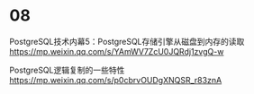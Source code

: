 
# 08

PostgreSQL技术内幕5：PostgreSQL存储引擎从磁盘到内存的读取 https://mp.weixin.qq.com/s/YAmWV7ZcU0JQRdj1zvgQ-w

PostgreSQL逻辑复制的一些特性 https://mp.weixin.qq.com/s/p0cbrvOUDgXNQSR_r83znA

